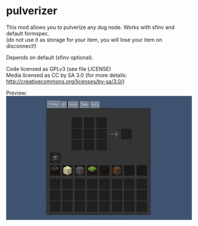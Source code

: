 # pulverizer  


This mod allows you to pulverize any dug node. 
Works with sfinv and default formspec.  
(do not use it as storage for your item, you will lose your item on disconnect!)


Depends on default (sfinv optional).


Code licensed as GPLv3 (see file LICENSE)  
Media licensed as CC by SA 3.0 (for more details: http://creativecommons.org/licenses/by-sa/3.0/)  


Preview:
![Image Pirate shipwreck](https://raw.githubusercontent.com/AspireMint/pulverizer/master/preview.png)

